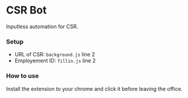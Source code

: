 CSR Bot
===
Inputless automation for CSR.

### Setup

* URL of CSR: `background.js` line 2
* Employement ID: `fillin.js` line 2

### How to use

Install the extension to your chrome and click it before leaving the office.
